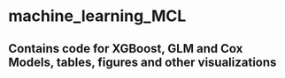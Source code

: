 # machine_learning_MCL
## Contains code for XGBoost, GLM and Cox Models, tables, figures and other visualizations
